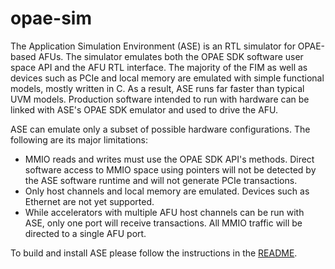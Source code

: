 # opae-sim

The Application Simulation Environment (ASE) is an RTL simulator for OPAE-based AFUs. The
simulator emulates both the OPAE SDK software user space API and the AFU RTL interface.
The majority of the FIM as well as devices such as PCIe and local memory are emulated
with simple functional models, mostly written in C. As a result, ASE runs far faster than
typical UVM models. Production software intended to run with hardware can be
linked with ASE's OPAE SDK emulator and used to drive the AFU.

ASE can emulate only a subset of possible hardware configurations. The following are its
major limitations:

* MMIO reads and writes must use the OPAE SDK API's methods. Direct software access to
MMIO space using pointers will not be detected by the ASE software runtime and will not
generate PCIe transactions.
* Only host channels and local memory are emulated. Devices such as Ethernet are not yet
supported.
* While accelerators with multiple AFU host channels can be run with ASE, only one port
will receive transactions. All MMIO traffic will be directed to a single AFU port.

To build and install ASE please follow the instructions in the [README](ase/README.md).
